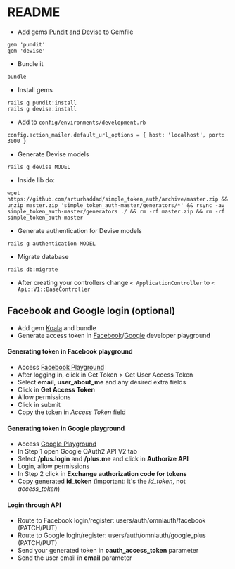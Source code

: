 # README

* Add gems [Pundit](https://github.com/elabs/pundit) and [Devise](https://github.com/plataformatec/devise) to Gemfile
```
gem 'pundit'
gem 'devise'
```

* Bundle it
```
bundle
```

* Install gems
```
rails g pundit:install
rails g devise:install
```

* Add to `config/environments/development.rb`
```
config.action_mailer.default_url_options = { host: 'localhost', port: 3000 }
```

* Generate Devise models
```
rails g devise MODEL
```

* Inside lib do:
```
wget https://github.com/arturhaddad/simple_token_auth/archive/master.zip && unzip master.zip 'simple_token_auth-master/generators/*' && rsync -av simple_token_auth-master/generators ./ && rm -rf master.zip && rm -rf simple_token_auth-master
```

* Generate authentication for Devise models
```
rails g authentication MODEL
```

* Migrate database
```
rails db:migrate
```

* After creating your controllers change `< ApplicationController` to `< Api::V1::BaseController`



## Facebook and Google login (optional)

* Add gem [Koala](https://github.com/arsduo/koala) and bundle
* Generate access token in [Facebook](https://developers.facebook.com/tools/explorer)/[Google](https://developers.google.com/oauthplayground) developer playground

#### Generating token in Facebook playground

* Access [Facebook Playground](https://developers.facebook.com/tools/explorer)
* After logging in, click in Get Token > Get User Access Token
* Select **email**, **user_about_me** and any desired extra fields
* Click in **Get Access Token**
* Allow permissions
* Click in submit
* Copy the token in *Access Token* field

#### Generating token in Google playground

* Access [Google Playground](https://developers.google.com/oauthplayground)
* In Step 1 open Google OAuth2 API V2 tab
* Select **/plus.login** and **/plus.me** and click in **Authorize API**
* Login, allow permissions
* In Step 2 click in **Exchange authorization code for tokens**
* Copy generated **id_token** (important: it's the *id_token*, not *access_token*)

#### Login through API

* Route to Facebook login/register: users/auth/omniauth/facebook (PATCH/PUT)
* Route to Google login/register: users/auth/omniauth/google_plus (PATCH/PUT)
* Send your generated token in **oauth_access_token** parameter
* Send the user email in **email** parameter
